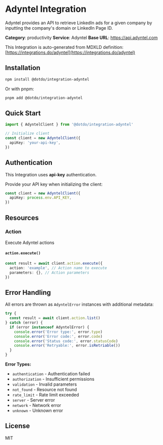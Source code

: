 # Adyntel Integration

Adyntel provides an API to retrieve LinkedIn ads for a given company by inputting the company's domain or LinkedIn Page ID.

**Category**: productivity
**Service**: Adyntel
**Base URL**: https://api.adyntel.com

This Integration is auto-generated from MDXLD definition: [https://integrations.do/adyntel](https://integrations.do/adyntel)

## Installation

```bash
npm install @dotdo/integration-adyntel
```

Or with pnpm:

```bash
pnpm add @dotdo/integration-adyntel
```

## Quick Start

```typescript
import { AdyntelClient } from '@dotdo/integration-adyntel'

// Initialize client
const client = new AdyntelClient({
  apiKey: 'your-api-key',
})
```

## Authentication

This Integration uses **api-key** authentication.

Provide your API key when initializing the client:

```typescript
const client = new AdyntelClient({
  apiKey: process.env.API_KEY,
})
```

## Resources

### Action

Execute Adyntel actions

#### `action.execute()`

```typescript
const result = await client.action.execute({
  action: 'example', // Action name to execute
  parameters: {}, // Action parameters
})
```

## Error Handling

All errors are thrown as `AdyntelError` instances with additional metadata:

```typescript
try {
  const result = await client.action.list()
} catch (error) {
  if (error instanceof AdyntelError) {
    console.error('Error type:', error.type)
    console.error('Error code:', error.code)
    console.error('Status code:', error.statusCode)
    console.error('Retryable:', error.isRetriable())
  }
}
```

**Error Types:**

- `authentication` - Authentication failed
- `authorization` - Insufficient permissions
- `validation` - Invalid parameters
- `not_found` - Resource not found
- `rate_limit` - Rate limit exceeded
- `server` - Server error
- `network` - Network error
- `unknown` - Unknown error

## License

MIT
